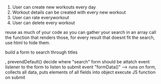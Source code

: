 1) User can create new workouts every day 
2) Workout details can be created with every new workout 
3) User can rate everyworkout
4) User can delete every workout

reuse as much of your code as you can 
gather your search in an array
call the function that renders those, for every result that doesnt fit the search, use html to hide them.

build a form to search through titles <form >, prevendDefault()
decide where "search" form should be
attatch event listener to the form to listen to submit event
"formData()" --> runs on form, collects all data, puts elements of all fields into object
execute JS function on submit

